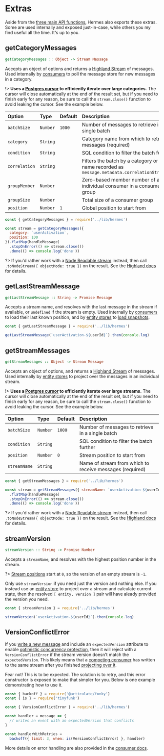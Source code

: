 # Extras

Aside from the [three main API functions](/api), Hermes also exports these extras.  Some are used internally and exposed just-in-case, while others you my find useful all the time.  It's up to you.

## getCategoryMessages

```haskell
getCategoryMessages :: Object -> Stream Message
```

Accepts an object of options and returns a [Highland Stream](http://highlandjs.org/) of messages.  Used internally by [consumers](/api?id=consumer) to poll the message store for new messages in a category.

!> **Uses a [Postgres cursor](https://node-postgres.com/api/cursor) to efficiently iterate over large categories.**  The cursor will close automatically at the end of the result set, but if you need to finish early for any reason, be sure to call the `stream.close()` function to avoid leaking the cursor.  See the example below.

| Option        | Type     | Default | Description                                                                                         |
|:--------------|:---------|:--------|:----------------------------------------------------------------------------------------------------|
| `batchSize`   | `Number` | `1000`  | Number of messages to retrieve in a single batch                                                    |
| `category`    | `String` |         | Category name from which to retrieve messages (required)                                            |
| `condition`   | `String` |         | SQL condition to filter the batch further                                                           |
| `correlation` | `String` |         | Filters the batch by a category or stream name recorded as `message.metadata.correlationStreamName` |
| `groupMember` | `Number` |         | Zero-based member number of an individual consumer in a consumer group                              |
| `groupSize`   | `Number` |         | Total size of a consumer group                                                                      |
| `position`    | `Number` | `1`     | Global position to start from                                                                       |

```js
const { getCategoryMessages } = require('../lib/hermes')

const stream = getCategoryMessages({
  category: `userActivation`,
  position: 100
}).flatMap(handleMessage)
  .stopOnError(() => stream.close())
  .done(() => console.log('done'))
```

?> If you'd rather work with a [Node Readable stream](https://devdocs.io/node/stream#stream_readable_streams) instead, then call `.toNodeStream({ objectMode: true })` on the result.  See the [Highland docs](http://highlandjs.org/#toNodeStream) for details.

## getLastStreamMessage

```haskell
getLastStreamMessage :: String -> Promise Message
```

Accepts a stream name, and resolves with the last message in the stream if available, or `undefined` if the stream is empty.  Used internally by [consumers](/api?id=consumer) to load their last known position, and by [entity stores](/api?id=entity) to [load snapshots](/api?id=snapshots).

```js
const { getLastStreamMessage } = require('../lib/hermes')

getLastStreamMessage(`userActivation-${userId}`).then(console.log)
```

## getStreamMessages

```haskell
getStreamMessages :: Object -> Stream Message
```

Accepts an object of options, and returns a [Highland Stream](http://highlandjs.org/) of messages.  Used internally by [entity stores](/api?id=entity) to project over the messages in an individual stream.

!> **Uses a [Postgres cursor](https://node-postgres.com/api/cursor) to efficiently iterate over large streams.**  The cursor will close automatically at the end of the result set, but if you need to finish early for any reason, be sure to call the `stream.close()` function to avoid leaking the cursor.  See the example below.

| Option       | Type     | Default | Description                                              |
|:-------------|:---------|:--------|:---------------------------------------------------------|
| `batchSize`  | `Number` | `1000`  | Number of messages to retrieve in a single batch         |
| `condition`  | `String` |         | SQL condition to filter the batch further                |
| `position`   | `Number` | `0`     | Stream position to start from                            |
| `streamName` | `String` |         | Name of stream from which to receive messages (required) |

```js
const { getStreamMessages } = require('../lib/hermes')

const stream = getStreamMessages({ streamName: `userActivation-${userId}` })
  .flatMap(handleMessage)
  .stopOnError(() => stream.close())
  .done(() => console.log('done'))
```

?> If you'd rather work with a [Node Readable stream](https://devdocs.io/node/stream#stream_readable_streams) instead, then call `.toNodeStream({ objectMode: true })` on the result.  See the [Highland docs](http://highlandjs.org/#toNodeStream) for details.

## streamVersion

```haskell
streamVersion :: String -> Promise Number
```

Accepts a `streamName`, and resolves with the highest position number in the stream.

?> [Stream positions](/event-sourcing?id=stream) start at `0`, so the version of an empty stream is `-1`.

Only use `streamVersion` if you need just the version and nothing else.  If you instead use an [entity store](/api?id=entity) to project over a stream and calculate current state, then the resolved `[ entity, version ]` pair will have aleady provided the version you need.

```js
const { streamVersion } = require('../lib/hermes')

streamVersion(`userActivation-${userId}`).then(console.log)
````

## VersionConflictError

If you [write a new message](/api?id=writemessage) and include an `expectedVersion` attribute to enable [optimistic concurrency protection](/api?id=optimistic-concurrency), then it will reject with a `VersionConflictError` if the stream version doesn't match the `expectedVersion`.  This likely means that a [competing consumer](/api?id=consumer-groups) has written to the same stream after you finished [projecting over it](/api?id=entity).

Fear not!  This is to be expected.  The solution is to retry, and this error constructor is exposed to make that simpler for you.  Below is one example demonstrating how to use it.

```js
const { backoff } = require('@articulate/funky')
const { is } = require('tinyfunk')

const { VersionConflictError } = require('../lib/hermes')

const handler = message => {
  // writes an event with an expectedVersion that conflicts
}

const handlerWithRetries =
  backoff({ limit: 3, when: is(VersionConflictError) }, handler)
```

More details on error handling are also provided in the [consumer docs](/api?id=error-handling).
